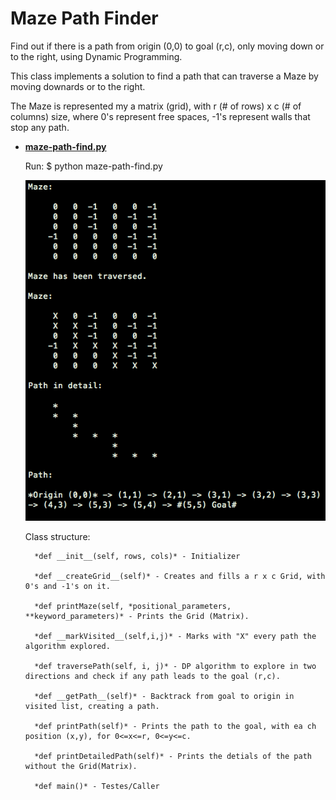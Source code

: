 # Maze Path Finder
Find out if there is a path from origin (0,0) to goal (r,c), only moving down or to the right, using Dynamic Programming.

This class implements a solution to find a path that can traverse a Maze by moving downards or to the right.

The Maze is represented my a matrix (grid), with r (# of rows) x c (# of columns) size, where 0's represent free spaces, -1's
represent walls that stop any path.

- **[maze-path-find.py](/maze-path-find.py)**

   Run: $ python maze-path-find.py

   ![Screenshot](imgs/maze.png?raw=true "Maze Path Details.")

   Class structure:

        *def __init__(self, rows, cols)* - Initializer

        *def __createGrid__(self)* - Creates and fills a r x c Grid, with 0's and -1's on it.

        *def printMaze(self, *positional_parameters, **keyword_parameters)* - Prints the Grid (Matrix).

        *def __markVisited__(self,i,j)* - Marks with "X" every path the algorithm explored.

        *def traversePath(self, i, j)* - DP algorithm to explore in two directions and check if any path leads to the goal (r,c).

        *def __getPath__(self)* - Backtrack from goal to origin in visited list, creating a path.

        *def printPath(self)* - Prints the path to the goal, with ea ch position (x,y), for 0<=x<=r, 0<=y<=c.

        *def printDetailedPath(self)* - Prints the detials of the path without the Grid(Matrix).

        *def main()* - Testes/Caller
